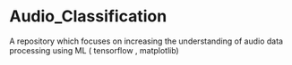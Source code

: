 # Audio_Classification
A repository which focuses on increasing the understanding of audio data processing using ML ( tensorflow , matplotlib)

